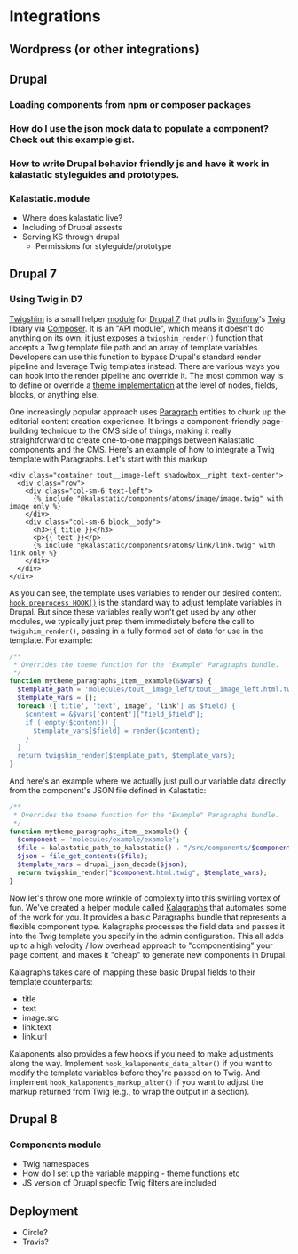 # Integrations
## Wordpress (or other integrations)
## Drupal
### Loading components from npm or composer packages
### How do I use the json mock data to populate a component? Check out this example gist.
### How to write Drupal behavior friendly js and have it work in kalastatic styleguides and prototypes.
### Kalastatic.module
- Where does kalastatic live?
- Including of Drupal assests
- Serving KS through drupal 
	- Permissions for styleguide/prototype

## Drupal 7
### Using Twig in D7

[Twigshim](https://github.com/kalamuna/twigshim) is a small helper [module](https://www.drupal.org/docs/7/extending-drupal-7/installing-contributed-modules) for [Drupal 7](https://www.drupal.org/drupal-7.0) that pulls in [Symfony](https://symfony.com/)'s [Twig](http://twig.sensiolabs.org/) library via [Composer](https://getcomposer.org/). It is an "API module", which means it doesn't do anything on its own; it just exposes a `twigshim_render()` function that accepts a Twig template file path and an array of template variables. Developers can use this function to bypass Drupal's standard render pipeline and leverage Twig templates instead. There are various ways you can hook into the render pipeline and override it. The most common way is to define or override a [theme implementation](https://api.drupal.org/api/drupal/includes%21theme.inc/function/theme/7.x) at the level of nodes, fields, blocks, or anything else.

One increasingly popular approach uses [Paragraph](https://www.drupal.org/project/paragraphs) entities to chunk up the editorial content creation experience. It brings a component-friendly page-building technique to the CMS side of things, making it really straightforward to create one-to-one mappings between Kalastatic components and the CMS. Here's an example of how to integrate a Twig template with Paragraphs. Let's start with this markup:

```twig
<div class="container tout__image-left shadowbox__right text-center">
  <div class="row">
    <div class="col-sm-6 text-left">
      {% include "@kalastatic/components/atoms/image/image.twig" with image only %}
    </div>
    <div class="col-sm-6 block__body">
      <h3>{{ title }}</h3>
      <p>{{ text }}</p>
      {% include "@kalastatic/components/atoms/link/link.twig" with link only %}
    </div>
  </div>
</div>
```

As you can see, the template uses variables to render our desired content. [`hook_preprocess_HOOK()`](https://api.drupal.org/api/drupal/modules%21system%21theme.api.php/function/hook_preprocess_HOOK/7.x) is the standard way to adjust template variables in Drupal. But since these variables really won't get used by any other modules, we typically just prep them immediately before the call to `twigshim_render()`, passing in a fully formed set of data for use in the template. For example:

```php
/**
 * Overrides the theme function for the "Example" Paragraphs bundle.
 */
function mytheme_paragraphs_item__example(&$vars) {
  $template_path = 'molecules/tout__image_left/tout__image_left.html.twig';
  $template_vars = [];
  foreach (['title', 'text', image', 'link'] as $field) {
    $content = &$vars['content']["field_$field"];
    if (!empty($content)) {
      $template_vars[$field] = render($content);
    }
  }
  return twigshim_render($template_path, $template_vars);
}
```

And here's an example where we actually just pull our variable data directly from the component's JSON file defined in Kalastatic:
```php
/**
 * Overrides the theme function for the "Example" Paragraphs bundle.
 */
function mytheme_paragraphs_item__example() {
  $component = 'molecules/example/example';
  $file = kalastatic_path_to_kalastatic() . "/src/components/$component.json";
  $json = file_get_contents($file);
  $template_vars = drupal_json_decode($json);
  return twigshim_render("$component.html.twig", $template_vars);
}
```

Now let's throw one more wrinkle of complexity into this swirling vortex of fun. We've created a helper module called [Kalagraphs](https://github.com/kalamuna/kalaponents) that automates some of the work for you. It provides a basic Paragraphs bundle that represents a flexible component type. Kalagraphs processes the field data and passes it into the Twig template you specify in the admin configuration. This all adds up to a high velocity / low overhead approach to "componentising" your page content, and makes it "cheap" to generate new components in Drupal.

Kalagraphs takes care of mapping these basic Drupal fields to their template counterparts:

-   title
-   text
-   image.src
-   link.text
-   link.url

Kalaponents also provides a few hooks if you need to make adjustments along the way. Implement `hook_kalaponents_data_alter()` if you want to modify the template variables before they're passed on to Twig. And implement `hook_kalaponents_markup_alter()` if you want to adjust the markup returned from Twig (e.g., to wrap the output in a section).

## Drupal 8
### Components module
- Twig namespaces
- How do I set up the variable mapping - theme functions etc
- JS version of Druapl specfic Twig filters are included 

## Deployment
- Circle?
- Travis?
